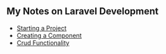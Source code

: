 ## My Notes on Laravel Development

* [Starting a Project](/starting-a-project/README.md)
* [Creating a Component](/creating-a-component/README.md)
* [Crud Functionality](/crud-functionality/README.md)
